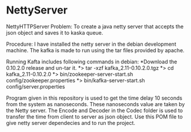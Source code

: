 # NettyServer
NettyHTTPServer
Problem: To create a java netty server that accepts the json object and saves it to kaska queue.

Procedure: I have installed the netty server in the debian development machine. The kafka is made to run using the tar files provided by apache.

Running Kafta includes following commands in debian: 
*Download the 0.10.2.0 release and un-tar it. 
*> tar -xzf kafka_2.11-0.10.2.0.tgz 
*> cd kafka_2.11-0.10.2.0 
*> bin/zookeeper-server-start.sh config/zookeeper.properties 
*> bin/kafka-server-start.sh config/server.properties

Program given in this repository is used to get the time delay 10 seconds from the system as nanoseconds. These nanoseconds value are taken by the Netty server. The Encode and Decoder in the Codec folder is used to transfer the time from client to server as json object. Use this POM file to give netty server dependecies and to run the project.
